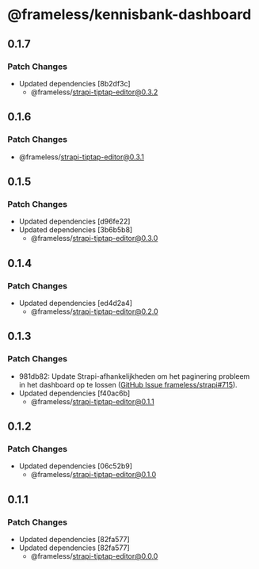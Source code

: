 # @frameless/kennisbank-dashboard

## 0.1.7

### Patch Changes

- Updated dependencies [8b2df3c]
  - @frameless/strapi-tiptap-editor@0.3.2

## 0.1.6

### Patch Changes

- @frameless/strapi-tiptap-editor@0.3.1

## 0.1.5

### Patch Changes

- Updated dependencies [d96fe22]
- Updated dependencies [3b6b5b8]
  - @frameless/strapi-tiptap-editor@0.3.0

## 0.1.4

### Patch Changes

- Updated dependencies [ed4d2a4]
  - @frameless/strapi-tiptap-editor@0.2.0

## 0.1.3

### Patch Changes

- 981db82: Update Strapi-afhankelijkheden om het paginering probleem in het dashboard op te lossen ([GitHub Issue frameless/strapi#715](https://github.com/frameless/strapi/issues/715)).
- Updated dependencies [f40ac6b]
  - @frameless/strapi-tiptap-editor@0.1.1

## 0.1.2

### Patch Changes

- Updated dependencies [06c52b9]
  - @frameless/strapi-tiptap-editor@0.1.0

## 0.1.1

### Patch Changes

- Updated dependencies [82fa577]
- Updated dependencies [82fa577]
  - @frameless/strapi-tiptap-editor@0.0.0
